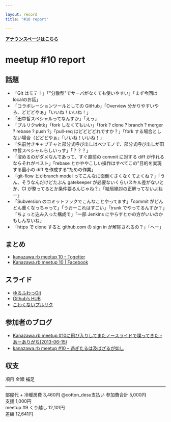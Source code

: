 ```yaml
---

layout: record
title: "#10 report"

---
```


<p> <a href="./"><strong>アナウンスページはこちら</strong></a></p>

meetup #10 report
==================

話題
----

-   「Git
    はモテ！」「"分散型"でサーバがなくても使いやすい」「まず今回はlocalのお話」
-   「コラボレーションツールとしての GitHub」「Overview
    分かりやすいやろ、どどどやぁ」「いいね！いいね！」
-   「田中哲スペシャルってなんすか」「えっ」
-   「プルリクwktk」「fork しなくてもいい」「fork ? clone ? branch ?
    merger ? rebase ? push ?」「pull-req はどどどどれですか？」「fork
    する場合としない場合（どどどやぁ」「いいね！いいね！」
-   「名前付きキャプチャと部分式呼び出しはベツモノで、部分式呼び出しが田中哲スペシャルらしいっす」「？？？」
-   「溜めるのがダメなんであって、すぐ直前の commit に対する diff
    が作れるならそれがベスト」「rebase
    とかややこしい操作はすべてこの"目的を実現する最小の diff
    を作成する"ための作業」
-   「git-flow とかbranch model
    ってこんなに面倒くさくなくてよくね？」「うん、そうなんだけどたぶん
    gatekeeper が必要ないくらいスキル差がないとか、CI
    が整ってるとか条件要るんじゃね？」「結局絶対の正解ってないよねー」
-   「Subversion のコミットフックでこんなことやってます」「commit
    がどんどん重くなっちゃって」「うおーこれはすごい」「trunk
    でやってるんすか？」「ちょっと込み入った構成で」「一部 Jenkins
    にやらすとかの方がいいのかもしんないね」
-   「https で clone すると github.com の sign in
    が解除されるの？」「へー」

まとめ
------

-   [kanazawa.rb meetup 10 - Togetter](http://togetter.com/li/519372)
-   [Kanazawa.rb meetup 10 |
    Facebook](https://www.facebook.com/media/set/?set=a.546734868702287.1073741828.462234290485679)

スライド
--------

-   [ゆるふわっGit](http://www.slideshare.net/cottondesu/git-23054387)
-   [Github’s HUB](http://www.slideshare.net/tomokazu/githubs-hub)
-   [こわくないプルリク](http://www.slideshare.net/tomokazu/kanazawa-rb-102)

参加者のブログ
--------------

-   [Kanazawa.rb meetup #10に飛び入りしてまたノースライドで喋ってきた -
    あーありがち(2013-06-15)](http://aligach.net/diary/20130615.html#p01)
-   [kanazawa.rb meetup #10 –
    過ぎたるは及ばざるが如し](http://cotton-desu.hatenablog.com/entry/2013/06/17/220237)

収支
----

  項目                  金額       補足
  --------------------- ---------- ---------------------
  部屋代 + 冷暖房費     3,460円    @cotton\_desu支払い
  参加費合計            5,000円    
  支援                  1,000円    
  meetup #9 くり越し   12,101円   
  差額                  12,641円   


